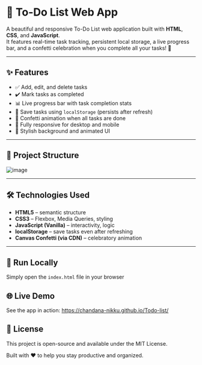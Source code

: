 # 📝 To-Do List Web App

A beautiful and responsive To-Do List web application built with **HTML**, **CSS**, and **JavaScript**.  
It features real-time task tracking, persistent local storage, a live progress bar, and a confetti celebration when you complete all your tasks! 🎉

---

## ✨ Features

- ✅ Add, edit, and delete tasks
- ✔️ Mark tasks as completed
- 📊 Live progress bar with task completion stats
- 💾 Save tasks using `localStorage` (persists after refresh)
- 🎉 Confetti animation when all tasks are done
- 📱 Fully responsive for desktop and mobile
- 🌄 Stylish background and animated UI

---

## 📁 Project Structure

![image](https://github.com/user-attachments/assets/4b4b0e12-8eca-4765-8623-351d2457e5d0)

---

## 🛠️ Technologies Used

- **HTML5** – semantic structure
- **CSS3** – Flexbox, Media Queries, styling
- **JavaScript (Vanilla)** – interactivity, logic
- **localStorage** – save tasks even after refreshing
- **Canvas Confetti (via CDN)** – celebratory animation

---
## 🚀 Run Locally

Simply open the `index.html` file in your browser

## 🌐 Live Demo
See the app in action: https://chandana-nikku.github.io/Todo-list/

## 📜 License

This project is open-source and available under the MIT License.


Built with ❤️ to help you stay productive and organized.
